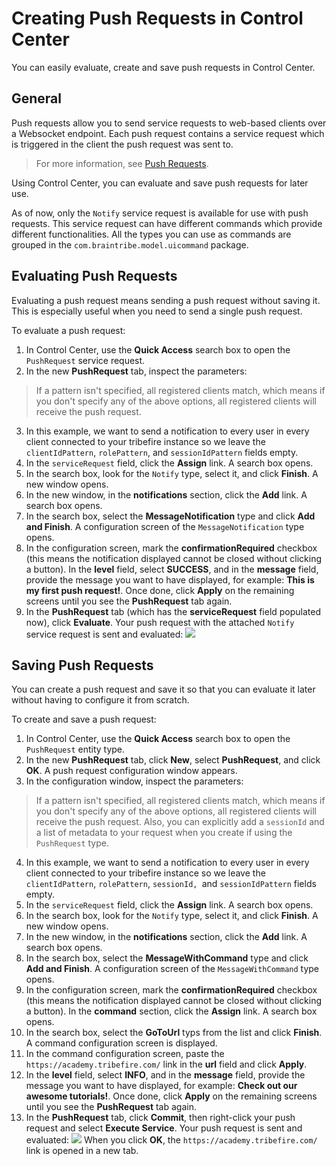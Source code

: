 # Creating Push Requests in Control Center

You can easily evaluate, create and save push requests in Control Center.

## General

Push requests allow you to send service requests to web-based clients over a Websocket endpoint. Each push request contains a service request which is triggered in the client the push request was sent to.
> For more information, see [Push Requests](asset://tribefire.cortex.documentation:concepts-doc/features/push_requests.md).

Using Control Center, you can evaluate and save push requests for later use.

As of now, only the `Notify` service request is available for use with push requests. This service request can have different commands which provide different functionalities. All the types you can use as commands are grouped in the `com.braintribe.model.uicommand` package.

## Evaluating Push Requests

Evaluating a push request means sending a push request without saving it. This is especially useful when you need to send a single push request. 

To evaluate a push request:

1. In Control Center, use the **Quick Access** search box to open the `PushRequest` service request. 
2. In the new **PushRequest** tab, inspect the parameters: 

[](asset://tribefire.cortex.documentation:includes-doc/push_request_details.md?INCLUDE)

> If a pattern isn't specified, all registered clients match, which means if you don't specify any of the above options, all registered clients will receive the push request.
3. In this example, we want to send a notification to every user in every client connected to your tribefire instance so we leave the `clientIdPattern`, `rolePattern`, and `sessionIdPattern` fields empty.
4. In the `serviceRequest` field, click the **Assign** link. A search box opens.
5. In the search box, look for the `Notify` type, select it, and click **Finish**. A new window opens.
6. In the new window, in the **notifications** section, click the **Add** link. A search box opens.
7. In the search box, select the **MessageNotification** type and click **Add and Finish**. A configuration screen of the `MessageNotification` type opens.
8. In the configuration screen, mark the **confirmationRequired** checkbox (this means the notification displayed cannot be closed without clicking a button). In the **level** field, select **SUCCESS**, and in the **message** field, provide the message you want to have displayed, for example: **This is my first push request!**. Once done, click **Apply** on the remaining screens until you see the **PushRequest** tab again.
9. In the **PushRequest** tab (which has the **serviceRequest** field populated now), click **Evaluate**. Your push request with the attached `Notify` service request is sent and evaluated:
![](../images/push_request_notification.png)

## Saving Push Requests

You can create a push request and save it so that you can evaluate it later without having to configure it from scratch. 

To create and save a push request:

1. In Control Center, use the **Quick Access** search box to open the `PushRequest` entity type. 
2. In the new **PushRequest** tab, click **New**, select **PushRequest**, and click **OK**. A push request configuration window appears.
3. In the configuration window, inspect the parameters: 
[](asset://tribefire.cortex.documentation:includes-doc/push_request_details.md?INCLUDE)
> If a pattern isn't specified, all registered clients match, which means if you don't specify any of the above options, all registered clients will receive the push request. Also, you can explicitly add a `sessionId` and a list of metadata to your request when you create if using the `PushRequest` type.
4. In this example, we want to send a notification to every user in every client connected to your tribefire instance so we leave the `clientIdPattern`, `rolePattern`, `sessionId, `and `sessionIdPattern` fields empty.
5. In the `serviceRequest` field, click the **Assign** link. A search box opens.
6. In the search box, look for the `Notify` type, select it, and click **Finish**. A new window opens.
7. In the new window, in the **notifications** section, click the **Add** link. A search box opens.
8. In the search box, select the **MessageWithCommand** type and click **Add and Finish**. A configuration screen of the `MessageWithCommand` type opens.
9. In the configuration screen, mark the **confirmationRequired** checkbox (this means the notification displayed cannot be closed without clicking a button). In the **command** section, click the **Assign** link. A search box opens. 
10. In the search box, select the **GoToUrl** typs from the list and click **Finish**. A command configuration screen is displayed.
11. In the command configuration screen, paste the `https://academy.tribefire.com/` link in the **url** field and click **Apply**. 
12. In the **level** field, select **INFO**, and in the **message** field, provide the message you want to have displayed, for example: **Check out our awesome tutorials!**. Once done, click **Apply** on the remaining screens until you see the **PushRequest** tab again.
13. In the **PushRequest** tab, click **Commit**, then right-click your push request and select **Execute Service**. Your push request is sent and evaluated:
![](../images/push_request_notification2.png)
When you click **OK**, the `https://academy.tribefire.com/` link is opened in a new tab.
